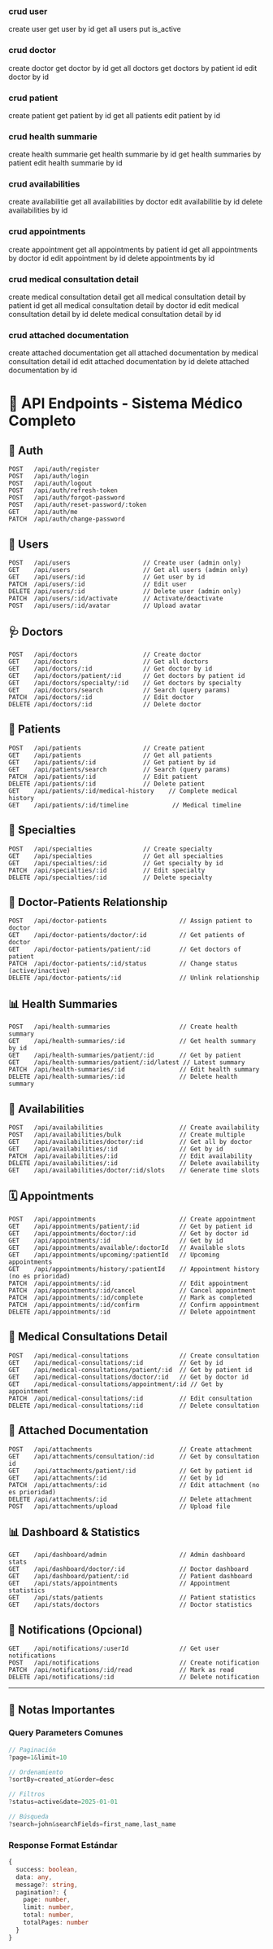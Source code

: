 ### crud user
create user
get user by id
get all users
put is_active
<!-- delete user by id -->

### crud doctor
create doctor
get doctor by id
get all doctors
get doctors by patient id
edit doctor by id
<!-- delete doctor by id -->

### crud patient
create patient
get patient by id
get all patients
edit patient by id
<!-- delete patient by id -->

### crud health summarie
create health summarie
get health summarie by id
get health summaries by patient
edit health summarie by id
<!-- delete health summarie by id -->

### crud availabilities
create availabilitie
get all availabilities by doctor
edit availabilitie by id
delete availabilities by id

### crud appointments
create appointment
get all appointments by patient id
get all appointments by doctor id
edit appointment by id
delete appointments by id

### crud medical consultation detail
create medical consultation detail
get all medical consultation detail by patient id
get all medical consultation detail by doctor id
edit medical consultation detail by id
delete medical consultation detail by id

### crud attached documentation
create attached documentation
get all attached documentation by medical consultation detail id
edit attached documentation by id
delete attached documentation by id



# 🏥 API Endpoints - Sistema Médico Completo

## 🔐 Auth
```
POST   /api/auth/register
POST   /api/auth/login
POST   /api/auth/logout
POST   /api/auth/refresh-token
POST   /api/auth/forgot-password
POST   /api/auth/reset-password/:token
GET    /api/auth/me
PATCH  /api/auth/change-password
```

## 👤 Users
```
POST   /api/users                    // Create user (admin only)
GET    /api/users                    // Get all users (admin only)
GET    /api/users/:id                // Get user by id
PATCH  /api/users/:id                // Edit user
DELETE /api/users/:id                // Delete user (admin only)
PATCH  /api/users/:id/activate       // Activate/deactivate
POST   /api/users/:id/avatar         // Upload avatar
```

## 🩺 Doctors
```
POST   /api/doctors                  // Create doctor
GET    /api/doctors                  // Get all doctors
GET    /api/doctors/:id              // Get doctor by id
GET    /api/doctors/patient/:id      // Get doctors by patient id
GET    /api/doctors/specialty/:id    // Get doctors by specialty
GET    /api/doctors/search           // Search (query params)
PATCH  /api/doctors/:id              // Edit doctor
DELETE /api/doctors/:id              // Delete doctor
```

## 🤒 Patients
```
POST   /api/patients                 // Create patient
GET    /api/patients                 // Get all patients
GET    /api/patients/:id             // Get patient by id
GET    /api/patients/search          // Search (query params)
PATCH  /api/patients/:id             // Edit patient
DELETE /api/patients/:id             // Delete patient
GET    /api/patients/:id/medical-history    // Complete medical history
GET    /api/patients/:id/timeline            // Medical timeline
```

## 🏥 Specialties
```
POST   /api/specialties              // Create specialty
GET    /api/specialties              // Get all specialties
GET    /api/specialties/:id          // Get specialty by id
PATCH  /api/specialties/:id          // Edit specialty
DELETE /api/specialties/:id          // Delete specialty
```

## 🔗 Doctor-Patients Relationship
```
POST   /api/doctor-patients                    // Assign patient to doctor
GET    /api/doctor-patients/doctor/:id         // Get patients of doctor
GET    /api/doctor-patients/patient/:id        // Get doctors of patient
PATCH  /api/doctor-patients/:id/status         // Change status (active/inactive)
DELETE /api/doctor-patients/:id                // Unlink relationship
```

## 📊 Health Summaries
```
POST   /api/health-summaries                   // Create health summary
GET    /api/health-summaries/:id               // Get health summary by id
GET    /api/health-summaries/patient/:id       // Get by patient
GET    /api/health-summaries/patient/:id/latest // Latest summary
PATCH  /api/health-summaries/:id               // Edit health summary
DELETE /api/health-summaries/:id               // Delete health summary
```

## 📅 Availabilities
```
POST   /api/availabilities                     // Create availability
POST   /api/availabilities/bulk                // Create multiple
GET    /api/availabilities/doctor/:id          // Get all by doctor
GET    /api/availabilities/:id                 // Get by id
PATCH  /api/availabilities/:id                 // Edit availability
DELETE /api/availabilities/:id                 // Delete availability
GET    /api/availabilities/doctor/:id/slots    // Generate time slots
```

## 🗓️ Appointments
```
POST   /api/appointments                       // Create appointment
GET    /api/appointments/patient/:id           // Get by patient id
GET    /api/appointments/doctor/:id            // Get by doctor id
GET    /api/appointments/:id                   // Get by id
GET    /api/appointments/available/:doctorId   // Available slots
GET    /api/appointments/upcoming/:patientId   // Upcoming appointments
GET    /api/appointments/history/:patientId    // Appointment history (no es prioridad)
PATCH  /api/appointments/:id                   // Edit appointment
PATCH  /api/appointments/:id/cancel            // Cancel appointment
PATCH  /api/appointments/:id/complete          // Mark as completed
PATCH  /api/appointments/:id/confirm           // Confirm appointment
DELETE /api/appointments/:id                   // Delete appointment
```

## 📝 Medical Consultations Detail
```
POST   /api/medical-consultations              // Create consultation
GET    /api/medical-consultations/:id          // Get by id
GET    /api/medical-consultations/patient/:id  // Get by patient id
GET    /api/medical-consultations/doctor/:id   // Get by doctor id
GET    /api/medical-consultations/appointment/:id // Get by appointment
PATCH  /api/medical-consultations/:id          // Edit consultation
DELETE /api/medical-consultations/:id          // Delete consultation
```

## 📎 Attached Documentation
```
POST   /api/attachments                        // Create attachment
GET    /api/attachments/consultation/:id       // Get by consultation id
GET    /api/attachments/patient/:id            // Get by patient id
GET    /api/attachments/:id                    // Get by id
PATCH  /api/attachments/:id                    // Edit attachment (no es prioridad)
DELETE /api/attachments/:id                    // Delete attachment
POST   /api/attachments/upload                 // Upload file
```

## 📊 Dashboard & Statistics
```
GET    /api/dashboard/admin                    // Admin dashboard stats
GET    /api/dashboard/doctor/:id               // Doctor dashboard
GET    /api/dashboard/patient/:id              // Patient dashboard
GET    /api/stats/appointments                 // Appointment statistics
GET    /api/stats/patients                     // Patient statistics
GET    /api/stats/doctors                      // Doctor statistics
```

## 🔔 Notifications (Opcional)
```
GET    /api/notifications/:userId              // Get user notifications
POST   /api/notifications                      // Create notification
PATCH  /api/notifications/:id/read             // Mark as read
DELETE /api/notifications/:id                  // Delete notification
```

---

## 📌 Notas Importantes

### Query Parameters Comunes
```typescript
// Paginación
?page=1&limit=10

// Ordenamiento
?sortBy=created_at&order=desc

// Filtros
?status=active&date=2025-01-01

// Búsqueda
?search=john&searchFields=first_name,last_name
```

### Response Format Estándar
```typescript
{
  success: boolean,
  data: any,
  message?: string,
  pagination?: {
    page: number,
    limit: number,
    total: number,
    totalPages: number
  }
}
```
